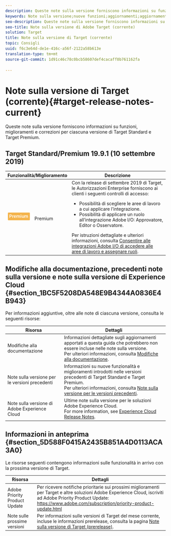 ```yaml
---
description: Queste note sulla versione forniscono informazioni su funzionalità, miglioramenti, correzioni e problemi noti per ogni versione di Target Standard e Target Premium.
keywords: Note sulla versione;nuove funzioni;aggiornamenti;aggiornamento;rilascio;miglioramenti;correzioni;correzioni di bug
seo-description: Queste note sulla versione forniscono informazioni su funzioni, miglioramenti, correzioni e problemi noti per ciascuna versione di Adobe Target Standard e Target Premium.
seo-title: Note sulla versione di Adobe Target (corrente)
solution: Target
title: Note sulla versione di Target (corrente)
topic: Consigli
uuid: f6c3e64d-de1e-416c-a56f-2122a58b613e
translation-type: tm+mt
source-git-commit: 1d91c46c78c0bcb58607def4cacaff0b761162fa

---
```



# Note sulla versione di Target (corrente){#target-release-notes-current}

Queste note sulla versione forniscono informazioni su funzioni, miglioramenti e correzioni per ciascuna versione di Target Standard e Target Premium.

## Target Standard/Premium 19.9.1 (10 settembre 2019)

| Funzionalità/Miglioramento | Descrizione |
| --- | --- |
| ![Autorizzazioni Enterprise badge](/help/assets/premium.png) Premium | Con la release di settembre 2019 di Target, le Autorizzazioni Enterprise forniscono ai clienti i seguenti controlli di accesso:<UL><li>Possibilità di scegliere le aree di lavoro a cui applicare l’integrazione.</li><li>Possibilità di applicare un ruolo all’integrazione Adobe I/O: Approvatore, Editor o Osservatore.</li></ul>Per istruzioni dettagliate e ulteriori informazioni, consulta [Consentire alle integrazioni Adobe I/O di accedere alle aree di lavoro e assegnare ruoli](/help/administrating-target/c-user-management/property-channel/configure-adobe-io-integration.md). |

## Modifiche alla documentazione, precedenti note sulla versione e note sulla versione di Experience Cloud {#section_1BC5F5208DA548E9B4344A0836E4B943}

Per informazioni aggiuntive, oltre alle note di ciascuna versione, consulta le seguenti risorse:

| Risorsa | Dettagli |
|--- |--- |
| Modifiche alla documentazione | Informazioni dettagliate sugli aggiornamenti apportati a questa guida che potrebbero non essere incluse nelle note sulla versione.<br>Per ulteriori informazioni, consulta [Modifiche alla documentazione](../r-release-notes/doc-change.md#reference_366123CF00994BACBBF9BBDF2C4D840C). |
| Note sulla versione per le versioni precedenti | Informazioni su nuove funzionalità e miglioramenti introdotti nelle versioni precedenti di Target Standard e Target Premium.<br>Per ulteriori informazioni, consulta [Note sulla versione per le versioni precedenti](../r-release-notes/release-notes-for-previous-releases.md). |
| Note sulla versione di Adobe Experience Cloud | Ultime note sulla versione per le soluzioni Adobe Experience Cloud.<br>For more information, see [Experience Cloud Release Notes](https://docs.adobe.com/content/help/en/release-notes/experience-cloud/current.html). |

## Informazioni in anteprima {#section_5D588F0415A2435B851A4D0113ACA3A0}

Le risorse seguenti contengono informazioni sulle funzionalità in arrivo con la prossima versione di Target.

| Risorsa | Dettagli |
|--- |--- |
| Adobe Priority Product Update | Per ricevere notifiche prioritarie sui prossimi miglioramenti per Target e altre soluzioni Adobe Experience Cloud, iscriviti ad Adobe Priority Product Update:<br>[](https://www.adobe.com/subscription/priority-product-update.html)https://www.adobe.com/subscription/priority-product-update.html |
| Note sulle prossime versioni | Per informazioni sulle versioni di Target del mese corrente, incluse le informazioni prerelease, consulta la pagina [Note sulla versione di Target (prerelease)](/help/r-release-notes/target-release-notes.md). |
